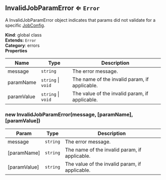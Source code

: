 <a name="InvalidJobParamError"></a>

## InvalidJobParamError ⇐ <code>Error</code>
A InvalidJobParamError object indicates that params
did not validate for a specific [JobConfig](JobConfig.md#JobConfig).

**Kind**: global class  
**Extends:** <code>Error</code>  
**Category**: errors  
**Properties**

| Name | Type | Description |
| --- | --- | --- |
| message | <code>string</code> | The error message. |
| paramName | <code>string</code> &#124; <code>void</code> | The name of the invalid param, if applicable. |
| paramValue | <code>string</code> &#124; <code>void</code> | The value of the invalid param, if applicable. |

<a name="new_InvalidJobParamError_new"></a>

### new InvalidJobParamError(message, [paramName], [paramValue])

| Param | Type | Description |
| --- | --- | --- |
| message | <code>string</code> | The error message. |
| [paramName] | <code>string</code> | The name of the invalid param, if applicable. |
| [paramValue] | <code>string</code> | The value of the invalid param, if applicable. |

